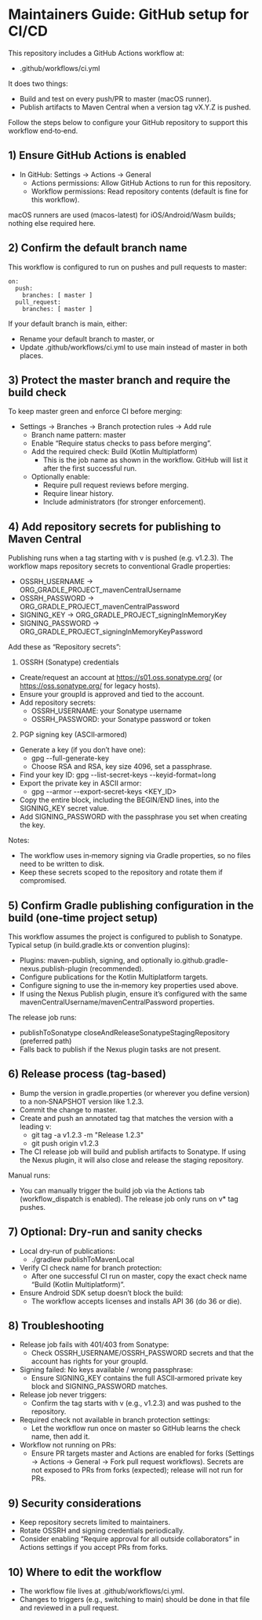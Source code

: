 # Maintainers Guide: GitHub setup for CI/CD

This repository includes a GitHub Actions workflow at:

- .github/workflows/ci.yml

It does two things:
- Build and test on every push/PR to master (macOS runner).
- Publish artifacts to Maven Central when a version tag vX.Y.Z is pushed.

Follow the steps below to configure your GitHub repository to support this workflow end‑to‑end.


## 1) Ensure GitHub Actions is enabled

- In GitHub: Settings → Actions → General
  - Actions permissions: Allow GitHub Actions to run for this repository.
  - Workflow permissions: Read repository contents (default is fine for this workflow).

macOS runners are used (macos-latest) for iOS/Android/Wasm builds; nothing else required here.


## 2) Confirm the default branch name

This workflow is configured to run on pushes and pull requests to master:

```
on:
  push:
    branches: [ master ]
  pull_request:
    branches: [ master ]
```

If your default branch is main, either:
- Rename your default branch to master, or
- Update .github/workflows/ci.yml to use main instead of master in both places.


## 3) Protect the master branch and require the build check

To keep master green and enforce CI before merging:

- Settings → Branches → Branch protection rules → Add rule
  - Branch name pattern: master
  - Enable “Require status checks to pass before merging”.
  - Add the required check: Build (Kotlin Multiplatform)
    - This is the job name as shown in the workflow. GitHub will list it after the first successful run.
  - Optionally enable:
    - Require pull request reviews before merging.
    - Require linear history.
    - Include administrators (for stronger enforcement).


## 4) Add repository secrets for publishing to Maven Central

Publishing runs when a tag starting with v is pushed (e.g. v1.2.3). The workflow maps repository secrets to conventional Gradle properties:

- OSSRH_USERNAME → ORG_GRADLE_PROJECT_mavenCentralUsername
- OSSRH_PASSWORD → ORG_GRADLE_PROJECT_mavenCentralPassword
- SIGNING_KEY → ORG_GRADLE_PROJECT_signingInMemoryKey
- SIGNING_PASSWORD → ORG_GRADLE_PROJECT_signingInMemoryKeyPassword

Add these as “Repository secrets”:

1) OSSRH (Sonatype) credentials
- Create/request an account at https://s01.oss.sonatype.org/ (or https://oss.sonatype.org/ for legacy hosts).
- Ensure your groupId is approved and tied to the account.
- Add repository secrets:
  - OSSRH_USERNAME: your Sonatype username
  - OSSRH_PASSWORD: your Sonatype password or token

2) PGP signing key (ASCII‑armored)
- Generate a key (if you don’t have one):
  - gpg --full-generate-key
  - Choose RSA and RSA, key size 4096, set a passphrase.
- Find your key ID: gpg --list-secret-keys --keyid-format=long
- Export the private key in ASCII armor:
  - gpg --armor --export-secret-keys <KEY_ID>
- Copy the entire block, including the BEGIN/END lines, into the SIGNING_KEY secret value.
- Add SIGNING_PASSWORD with the passphrase you set when creating the key.

Notes:
- The workflow uses in‑memory signing via Gradle properties, so no files need to be written to disk.
- Keep these secrets scoped to the repository and rotate them if compromised.


## 5) Confirm Gradle publishing configuration in the build (one‑time project setup)

This workflow assumes the project is configured to publish to Sonatype. Typical setup (in build.gradle.kts or convention plugins):

- Plugins: maven-publish, signing, and optionally io.github.gradle-nexus.publish-plugin (recommended).
- Configure publications for the Kotlin Multiplatform targets.
- Configure signing to use the in‑memory key properties used above.
- If using the Nexus Publish plugin, ensure it’s configured with the same mavenCentralUsername/mavenCentralPassword properties.

The release job runs:
- publishToSonatype closeAndReleaseSonatypeStagingRepository (preferred path)
- Falls back to publish if the Nexus plugin tasks are not present.


## 6) Release process (tag‑based)

- Bump the version in gradle.properties (or wherever you define version) to a non‑SNAPSHOT version like 1.2.3.
- Commit the change to master.
- Create and push an annotated tag that matches the version with a leading v:
  - git tag -a v1.2.3 -m "Release 1.2.3"
  - git push origin v1.2.3
- The CI release job will build and publish artifacts to Sonatype. If using the Nexus plugin, it will also close and release the staging repository.

Manual runs:
- You can manually trigger the build job via the Actions tab (workflow_dispatch is enabled). The release job only runs on v* tag pushes.


## 7) Optional: Dry‑run and sanity checks

- Local dry‑run of publications:
  - ./gradlew publishToMavenLocal
- Verify CI check name for branch protection:
  - After one successful CI run on master, copy the exact check name “Build (Kotlin Multiplatform)”.
- Ensure Android SDK setup doesn’t block the build:
  - The workflow accepts licenses and installs API 36 (do 36 or die).


## 8) Troubleshooting

- Release job fails with 401/403 from Sonatype:
  - Check OSSRH_USERNAME/OSSRH_PASSWORD secrets and that the account has rights for your groupId.
- Signing failed: No keys available / wrong passphrase:
  - Ensure SIGNING_KEY contains the full ASCII‑armored private key block and SIGNING_PASSWORD matches.
- Release job never triggers:
  - Confirm the tag starts with v (e.g., v1.2.3) and was pushed to the repository.
- Required check not available in branch protection settings:
  - Let the workflow run once on master so GitHub learns the check name, then add it.
- Workflow not running on PRs:
  - Ensure PR targets master and Actions are enabled for forks (Settings → Actions → General → Fork pull request workflows). Secrets are not exposed to PRs from forks (expected); release will not run for PRs.


## 9) Security considerations

- Keep repository secrets limited to maintainers.
- Rotate OSSRH and signing credentials periodically.
- Consider enabling “Require approval for all outside collaborators” in Actions settings if you accept PRs from forks.


## 10) Where to edit the workflow

- The workflow file lives at .github/workflows/ci.yml.
- Changes to triggers (e.g., switching to main) should be done in that file and reviewed in a pull request.
